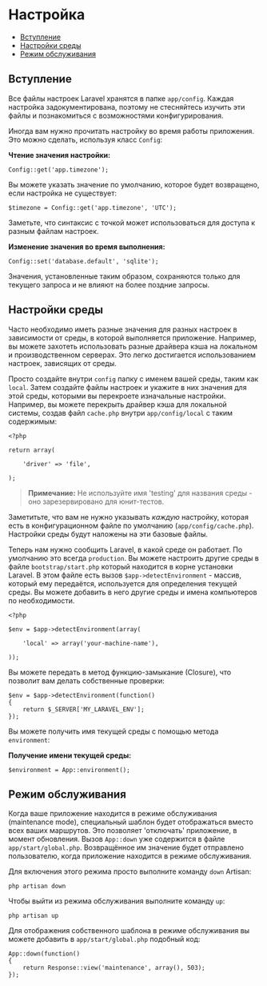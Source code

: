 # Настройка

- [Вступление](#introduction)
- [Настройки среды](#environment-configuration)
- [Режим обслуживания](#maintenance-mode)

<a name="introduction"></a>
## Вступление

Все файлы настроек Laravel хранятся в папке `app/config`. Каждая настройка задокументирована, поэтому не стесняйтесь изучить эти файлы и познакомиться с возможностями конфигурирования.

Иногда вам нужно прочитать настройку во время работы приложения. Это можно сделать, используя класс `Config`:

**Чтение значения настройки:**

	Config::get('app.timezone');

Вы можете указать значение по умолчанию, которое будет возвращено, если настройка не существует:

	$timezone = Config::get('app.timezone', 'UTC');

Заметьте, что синтаксис с точкой может использоваться для доступа к разным файлам настроек.

**Изменение значения во время выполнения:**

	Config::set('database.default', 'sqlite');

Значения, установленные таким образом, сохраняются только для текущего запроса и не влияют на более поздние запросы.

<a name="environment-configuration"></a>
## Настройки среды

Часто необходимо иметь разные значения для разных настроек в зависимости от среды, в которой выполняется приложение. Например, вы можете захотеть использовать разные драйвера кэша на локальном и производственном серверах. Это легко достигается использованием настроек, зависящих от среды.

Просто создайте внутри  `config` папку с именем вашей среды, таким как `local`. Затем создайте файлы настроек и укажите в них значения для этой среды, которыми вы перекроете изначальные настройки. Например, вы можете перекрыть драйвер кэша для локальной системы, создав файл `cache.php` внутри `app/config/local` с таким содержимым:

	<?php

	return array(

		'driver' => 'file',

	);

> **Примечание:** Не используйте имя 'testing' для названия среды - оно зарезервировано для юнит-тестов.

Заметитьте, что вам не нужно указывать _каждую_ настройку, которая есть в конфигурационном файле по умолчанию (`app/config/cache.php`). Настройки среды будут наложены на эти базовые файлы.

Теперь нам нужно сообщить Laravel, в какой среде он работает. По умолчанию это всегда `production`. Вы можете настроить другие среды в файле `bootstrap/start.php` который находится в корне установки Laravel. В этом файле есть вызов `$app->detectEnvironment` - массив, который ему передаётся, используется для определения текущей среды. Вы можете добавить в него другие среды и имена компьютеров по необходимости.

    <?php

    $env = $app->detectEnvironment(array(

        'local' => array('your-machine-name'),

    ));

Вы можете передать в метод функцию-замыкание (Сlosure), что позволит вам делать собственные проверки:

	$env = $app->detectEnvironment(function()
	{
		return $_SERVER['MY_LARAVEL_ENV'];
	});

Вы можете получить имя текущей среды с помощью метода `environment`:

**Получение имени текущей среды:**

	$environment = App::environment();

<a name="maintenance-mode"></a>
## Режим обслуживания

Когда ваше приложение находится в режиме обслуживания (maintenance mode), специальный шаблон будет отображаться вместо всех ваших маршрутов. Это позволяет 'отключать' приложение, в момент обновления. Вызов `App::down` уже содержится в файле `app/start/global.php`. Возвращённое им значение будет отправлено пользователю, когда приложение находится в режиме обслуживания.

Для включения этого режима просто выполните команду `down` Artisan:

	php artisan down

Чтобы выйти из режима обслуживания выполните команду `up`:

	php artisan up

Для отображения собственного шаблона в режиме обслуживания вы можете добавить в `app/start/global.php` подобный код:

	App::down(function()
	{
		return Response::view('maintenance', array(), 503);
	});
